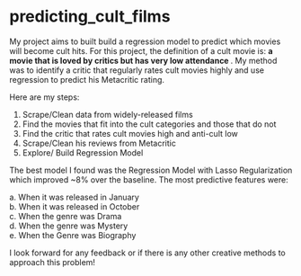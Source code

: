 # predicting_cult_films

 My project aims to built build a regression model to predict which movies will become cult hits. For this project, the definition of a cult movie is: <b> a movie that is loved by critics but has very low attendance </b>. My method was to identify a critic that regularly rates cult movies highly and use regression to predict his Metacritic rating.
 
Here are my steps:

1. Scrape/Clean data from widely-released films
2. Find the movies that fit into the cult categories and those that do not
3. Find the critic that rates cult movies high and anti-cult low
4. Scrape/Clean his reviews from Metacritic
5. Explore/ Build Regression Model

The best model I found was the Regression Model with Lasso Regularization which improved ~8% over the baseline. The most predictive features were:<br>

a. When it was released in January<br>
b. When it was released in October<br>
c. When the genre was Drama<br>
d. When the genre was Mystery<br>
e. When the Genre was Biography<br>

I look forward for any feedback or if there is any other creative methods to approach this problem!